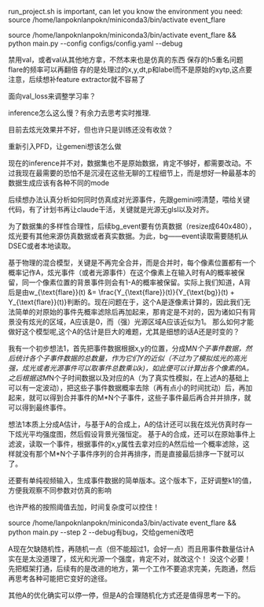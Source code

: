 run_project.sh is important, can let you know the environment you need:
source /home/lanpoknlanpokn/miniconda3/bin/activate event_flare

source /home/lanpoknlanpokn/miniconda3/bin/activate event_flare && python main.py --config configs/config.yaml --debug


禁用val，或者val从其他地方拿，不然本来也是仿真的东西
保存的h5重名问题
flare的频率可以再翻倍
存的是处理过的x,y,dt,p和label而不是原始的xytp,这点要注意，后续想补feature extractor就不容易了

面向val_loss来调整学习率？

inference怎么这么慢？有余力去思考实时推理.

目前去炫光效果并不好，但也许只是训练还没有收敛？

重新引入PFD，让gemeni想该怎么做

现在的inference并不对，数据集也不是原始数据，肯定不够好，都需要改动。不过我现在最需要的恐怕不是沉浸在这些无聊的工程细节上，而是想好一种最基本的
数据生成应该有各种不同的mode



后续想办法认真分析如何同时仿真成对光源事件，先跟gemini唠清楚，喂给关键代码，有了计划书再让claude干活，关键就是光源无glsl以及对齐。

为了数据集的多样性合理性，后续bg_event要有仿真数据（resize成640x480），炫光要有其他来源仿真数据或者真实数据。为此，bg——event读取需要随机从DSEC或者本地读取。


基于物理的混合模型，关键是不再完全合并，而是合并时，每个像素位置都有一个概率记作A，炫光事件（或者光源事件）在这个像素上在输入时有A的概率被保留，同一个像素位置的背景事件则会有1-A的概率被保留。实际上我们知道，A背后是由w_{\text{flare}}(t) &= \frac{Y_{\text{flare}}(t)}{Y_{\text{bg}}(t) + Y_{\text{flare}}(t)}判断的。现在问题在于，这个A是逐像素计算的，因此我们无法简单的对原始的事件先概率滤除后再加起来，那肯定是不对的，因为诸如只有背景没有炫光的区域，A应该是0，而（强）光源区域A应该近似为1。 那么如何才能做好这个模型呢,这个A的估计是巨大的难题，尤其是细想的话A还是时变的？

我有一个初步想法1，首先把事件数据根据x,y的位置，分成M*N个子事件数据，然后统计各个子事件数据的总数量，作为它们Y的近似（不过为了模拟炫光的高光强，炫光或者光源事件可以取事件总数乘以k)，如此便可以计算出各个像素的A。之后根据这M*N个子时间数据以及对应的A（为了真实性模拟，在上述A的基础上可以有一定波动），把这些子事件数据概率去除（再有点小的时间扰动）后，再加起来，就可以得到合并事件的M*N个子事件，这些子事件最后再合并并排序，就可以得到最终事件。

想法1本质上分成A估计，与基于A的合成上，A的估计还可以我在炫光仿真时存一下炫光平均强度图，然后假设背景光强恒定。 基于A的合成，还可以在原始事件上滤波，读取一个事件，根据事件的x,y属性去拿对应的A然后给一个概率滤除，这样就没有那个M*N个子事件序列的合并再排序，而是直接最后排序一下就可以了。

还要有单纯视频输入，生成事件数据的简单版本。这个版本下，正好调整k1的值，方便我观察不同参数对仿真的影响

也许严格的按照阈值去加，时间复杂度可以控住！

source /home/lanpoknlanpokn/miniconda3/bin/activate event_flare && python main.py --step 2 --debug有bug，交给gemeni改吧

A现在欠缺随机性，再随机一点（但不能超过1，会好一点）而且用事件数量估计A实在是太没道理了，炫光和光源一个强度，肯定不对，就改这个！
没这个必要！先把框架打通，后续有的是改进的地方，第一个工作不要追求完美，先跑通，然后再思考各种可能把它变好的途径。

其他A的优化确实可以停一停，但是A的合理随机化方式还是值得思考一下的。